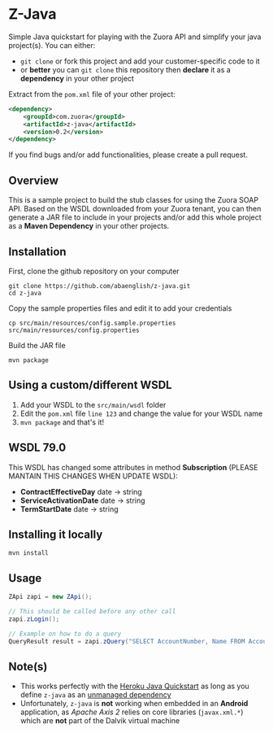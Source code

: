 Z-Java
======

Simple Java quickstart for playing with the Zuora API and simplify your java project(s). You can either:

* `git clone` or fork this project and add your customer-specific code to it
* or **better** you can `git clone` this repository then **declare** it as a **dependency** in your other project

Extract from the `pom.xml` file of your other project:

```xml
<dependency>
    <groupId>com.zuora</groupId>
    <artifactId>z-java</artifactId>
    <version>0.2</version>
</dependency>
```

If you find bugs and/or add functionalities, please create a pull request.


Overview
--------

This is a sample project to build the stub classes for using the Zuora SOAP API. Based on the WSDL
downloaded from your Zuora tenant, you can then generate a JAR file to include in your projects and/or
add this whole project as a **Maven Dependency** in your other projects.


Installation
------------

First, clone the github repository on your computer

    git clone https://github.com/abaenglish/z-java.git
    cd z-java

Copy the sample properties files and edit it to add your credentials

    cp src/main/resources/config.sample.properties src/main/resources/config.properties

Build the JAR file

    mvn package


Using a custom/different WSDL
-----------------------------

1. Add your WSDL to the `src/main/wsdl` folder
2. Edit the `pom.xml` file `line 123` and change the value for your WSDL name
3. `mvn package` and that's it!

## WSDL 79.0

This WSDL has changed some attributes in method **Subscription** (PLEASE MANTAIN THIS CHANGES WHEN UPDATE WSDL):
-  **ContractEffectiveDay**  date -> string
-  **ServiceActivationDate**   date -> string
-  **TermStartDate**   date -> string


Installing it locally
---------------------

    mvn install


Usage
-----

```java
ZApi zapi = new ZApi();

// This should be called before any other call
zapi.zLogin();

// Example on how to do a query
QueryResult result = zapi.zQuery("SELECT AccountNumber, Name FROM Account");
```

Note(s)
-------

* This works perfectly with the [Heroku Java Quickstart](https://devcenter.heroku.com/articles/getting-started-with-java) as long as you define `z-java` as an [unmanaged dependency](https://devcenter.heroku.com/articles/local-maven-dependencies)
* Unfortunately, `z-java` is **not** working when embedded in an **Android** application, as _Apache Axis 2_ relies on core libraries (`javax.xml.*`) which are **not** part of the Dalvik virtual machine
